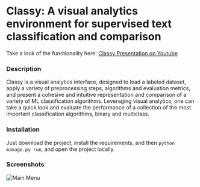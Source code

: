 # Classy: A visual analytics environment for supervised text classification and comparison

Take a look of the functionality here: [Classy Presentation on Youtube](https://www.youtube.com/watch?v=sDfwE5W0U_s)

### Description

Classy is a visual analytics interface, designed to load a labeled dataset, apply a variety of preprocessing steps, algorithms and evaluation metrics, and present a cohesive and intuitive representation and comparison of a variety of ML classification algorithms. Leveraging visual analytics, one can take a quick look and evaluate the performance of a collection of the most important classification algorithms, binary and multiclass.

### Installation

Just download the project, install the requirements, and then `python manage.py run`, and open the project locally.

### Screenshots
![Main Menu](https://imgur.com/s59pXnx)

